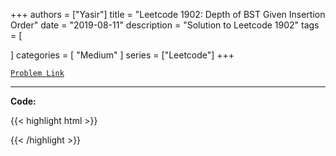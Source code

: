 
+++
authors = ["Yasir"]
title = "Leetcode 1902: Depth of BST Given Insertion Order"
date = "2019-08-11"
description = "Solution to Leetcode 1902"
tags = [
    
]
categories = [
    "Medium"
]
series = ["Leetcode"]
+++



[`Problem Link`](https://leetcode.com/problems/depth-of-bst-given-insertion-order/description/)

---

**Code:**

{{< highlight html >}}

{{< /highlight >}}

